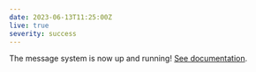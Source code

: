 ```yaml
---
date: 2023-06-13T11:25:00Z
live: true
severity: success
---
```

 
The message system is now up and running!
[See documentation](https://confluence.ecmwf.int/display/CDSM/Messages+management).
